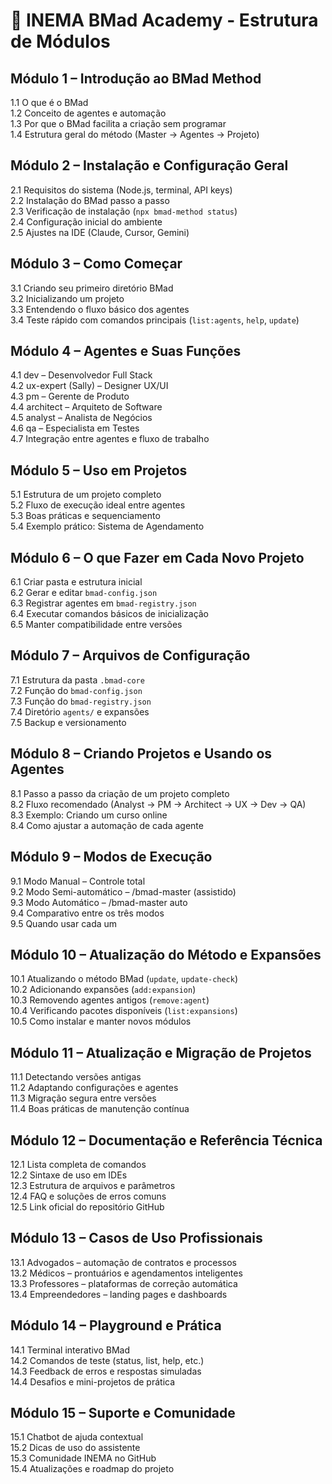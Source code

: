 # 📘 INEMA BMad Academy - Estrutura de Módulos

## Módulo 1 – Introdução ao BMad Method
1.1 O que é o BMad  
1.2 Conceito de agentes e automação  
1.3 Por que o BMad facilita a criação sem programar  
1.4 Estrutura geral do método (Master → Agentes → Projeto)

## Módulo 2 – Instalação e Configuração Geral
2.1 Requisitos do sistema (Node.js, terminal, API keys)  
2.2 Instalação do BMad passo a passo  
2.3 Verificação de instalação (`npx bmad-method status`)  
2.4 Configuração inicial do ambiente  
2.5 Ajustes na IDE (Claude, Cursor, Gemini)

## Módulo 3 – Como Começar
3.1 Criando seu primeiro diretório BMad  
3.2 Inicializando um projeto  
3.3 Entendendo o fluxo básico dos agentes  
3.4 Teste rápido com comandos principais (`list:agents`, `help`, `update`)

## Módulo 4 – Agentes e Suas Funções
4.1 dev – Desenvolvedor Full Stack  
4.2 ux-expert (Sally) – Designer UX/UI  
4.3 pm – Gerente de Produto  
4.4 architect – Arquiteto de Software  
4.5 analyst – Analista de Negócios  
4.6 qa – Especialista em Testes  
4.7 Integração entre agentes e fluxo de trabalho

## Módulo 5 – Uso em Projetos
5.1 Estrutura de um projeto completo  
5.2 Fluxo de execução ideal entre agentes  
5.3 Boas práticas e sequenciamento  
5.4 Exemplo prático: Sistema de Agendamento

## Módulo 6 – O que Fazer em Cada Novo Projeto
6.1 Criar pasta e estrutura inicial  
6.2 Gerar e editar `bmad-config.json`  
6.3 Registrar agentes em `bmad-registry.json`  
6.4 Executar comandos básicos de inicialização  
6.5 Manter compatibilidade entre versões

## Módulo 7 – Arquivos de Configuração
7.1 Estrutura da pasta `.bmad-core`  
7.2 Função do `bmad-config.json`  
7.3 Função do `bmad-registry.json`  
7.4 Diretório `agents/` e expansões  
7.5 Backup e versionamento

## Módulo 8 – Criando Projetos e Usando os Agentes
8.1 Passo a passo da criação de um projeto completo  
8.2 Fluxo recomendado (Analyst → PM → Architect → UX → Dev → QA)  
8.3 Exemplo: Criando um curso online  
8.4 Como ajustar a automação de cada agente

## Módulo 9 – Modos de Execução
9.1 Modo Manual – Controle total  
9.2 Modo Semi-automático – /bmad-master (assistido)  
9.3 Modo Automático – /bmad-master auto  
9.4 Comparativo entre os três modos  
9.5 Quando usar cada um

## Módulo 10 – Atualização do Método e Expansões
10.1 Atualizando o método BMad (`update`, `update-check`)  
10.2 Adicionando expansões (`add:expansion`)  
10.3 Removendo agentes antigos (`remove:agent`)  
10.4 Verificando pacotes disponíveis (`list:expansions`)  
10.5 Como instalar e manter novos módulos

## Módulo 11 – Atualização e Migração de Projetos
11.1 Detectando versões antigas  
11.2 Adaptando configurações e agentes  
11.3 Migração segura entre versões  
11.4 Boas práticas de manutenção contínua

## Módulo 12 – Documentação e Referência Técnica
12.1 Lista completa de comandos  
12.2 Sintaxe de uso em IDEs  
12.3 Estrutura de arquivos e parâmetros  
12.4 FAQ e soluções de erros comuns  
12.5 Link oficial do repositório GitHub

## Módulo 13 – Casos de Uso Profissionais
13.1 Advogados – automação de contratos e processos  
13.2 Médicos – prontuários e agendamentos inteligentes  
13.3 Professores – plataformas de correção automática  
13.4 Empreendedores – landing pages e dashboards

## Módulo 14 – Playground e Prática
14.1 Terminal interativo BMad  
14.2 Comandos de teste (status, list, help, etc.)  
14.3 Feedback de erros e respostas simuladas  
14.4 Desafios e mini-projetos de prática

## Módulo 15 – Suporte e Comunidade
15.1 Chatbot de ajuda contextual  
15.2 Dicas de uso do assistente  
15.3 Comunidade INEMA no GitHub  
15.4 Atualizações e roadmap do projeto

